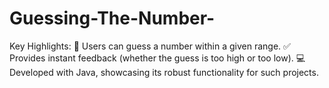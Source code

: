# Guessing-The-Number-
Key Highlights:  🔢 Users can guess a number within a given range.  ✅ Provides instant feedback (whether the guess is too high or too low).  💻 Developed with Java, showcasing its robust functionality for such projects.
